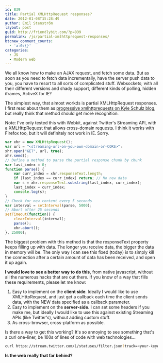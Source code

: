 ```yaml
---
id: 839
title: Partial XMLHttpRequest responses?
date: 2012-01-08T15:28:49
author: Emil Stenström
layout: post
guid: http://friendlybit.com/?p=839
permalink: /js/partial-xmlhttprequest-responses/
btcnew_comment_counts:
  - 'a:0:{}'
categories:
  - JS
  - Modern web
---
```

We all know how to make an AJAX request, and fetch some data. But as soon as you need to fetch data incrementally, have the server push data to you, you have to resort to all sorts of complicated stuff. Websockets; with all their different versions and shady support, different kinds of polling, hidden iframes, ActiveX for IE?

The simplest way, that almost workds is partial XMLHttpRequest responses. I first read about them as [progressive xmlhttprequests on Kyle Schulz blog](http://www.kylescholz.com/blog/2010/01/progressive_xmlhttprequest_1.html), but really think that method should get more recognition.

Note: I've only tested this with Webkit, against Twitter's Streaming API, with a XMLHttpRequest that allows cross-domain requests. I think it works with Firefox too, but it will definitely not work in IE. Sorry.

```js
var xhr = new XMLHttpRequest();
var url = "<streaming-url-on-you-own-domain-or-CORS>";
xhr.open("GET", url, true);
xhr.send();
// Define a method to parse the partial response chunk by chunk
var last_index = 0;
function parse() {
    var curr_index = xhr.responseText.length;
    if (last_index == curr_index) return; // No new data
    var s = xhr.responseText.substring(last_index, curr_index);
    last_index = curr_index;
    console.log(s);
}
// Check for new content every 5 seconds
var interval = setInterval(parse, 5000);
// Abort after 25 seconds
setTimeout(function() {
    clearInterval(interval);
    parse();
    xhr.abort();
}, 25000);
```

The biggest problem with this method is that the responseText property keeps filling up with data. The longer you receive data, the bigger the data in memory will be. The only way I can see this fixed (today) is to simply kill the connection after a certain amount of data has been received, and open it up again.

**I would love to see a better way to do this**, from native javascript, without all the numerous hacks that are out there. If you know of a way that fills these requirements, please let me know:

  1. Easy to implement on the **client side**. Ideally I would like to use XMLHttpRequest, and just get a callback each time the client sends data, with the NEW data specified as a callback parameter.
  2. Easy to implement on the **server-side**. I can set some headers if you make me, but ideally I would like to use this against existing Streaming APIs (like Twitter's), without adding custom stuff.
  3. As cross-browser, cross-platform as possible.

Is there a way to get this working? It's so annoying to see something that's a curl one-liner, be 100s of lines of code with web technologies…

```bash
curl https://stream.twitter.com/1/statuses/filter.json?track=<your-keyword> -u <your-twitter-nick>
```

**Is the web really that far behind?**

